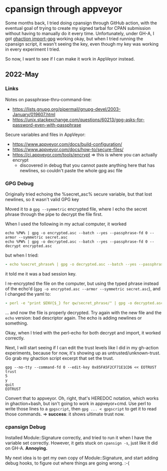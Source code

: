 # cpansign through appveyor

Some months back, I tried doing cpansign through GitHub action, with the eventual goal of trying to create my signed tarbal for CPAN submission without having to manually do it every time.  Unfortunately, under GH-A, I got [ghaction import-gpg](https://github.com/crazy-max/ghaction-import-gpg) working okay, but when I tried running the cpansign script, it wasn't seeing the key, even though my key was working in every experiment I tried.

So now, I want to see if I can make it work in AppVeyor instead.

## 2022-May

### Links

Notes on passphrase-thru-command-line:
- https://lists.gnupg.org/pipermail/gnupg-devel/2003-January/019607.html
- https://unix.stackexchange.com/questions/60213/gpg-asks-for-password-even-with-passphrase

Secure variables and files in AppVeyor:
- https://www.appveyor.com/docs/build-configuration/
- https://www.appveyor.com/docs/how-to/secure-files/
- https://ci.appveyor.com/tools/encrypt => this is where you can actually encrypt
  - discovered in debug that you cannot paste anything here that has newlines, so couldn't paste the whole gpg asc file

### GPG Debug

Originally tried echoing the %secret_asc% secure variable, but that lost newlines, so it wasn't valid GPG key

Moved it to a `gpg --symmetric` encrypted file, where I echo the secret phrase through the pipe to decrypt the file first.  

When I used the following in my actual computer, it worked
```
echo %PW% | gpg -o encrypted.asc --batch --yes --passphrase-fd 0 --armor --symmetric secret.asc
echo %PW% | gpg -o decrypted.asc --batch --yes --passphrase-fd 0 --decrypt encrypted.asc
```

but when I tried:
```yml
- echo %secret_phrase% | gpg -o decrypted.asc --batch --yes --passphrase-fd 0 --decrypt encrypted.asc
```

it told me it was a bad session key.

I re-encrypted the file on the computer, but using the typed phrase instead of the echo'd (`gpg -o encrypted.asc --armor --symmetric secret.asc`), and I changed the yaml to:
```yml
- perl -e "print $ENV{$_} for qw/secret_phrase/" | gpg -o decrypted.asc --batch --yes --passphrase-fd 0 --decrypt encrypted.asc
```

... and now the file is properly decrypted.  Try again with the new file and the `echo` version: bad descriptor again.  The echo is adding newlines or something.

Okay, when I tried with the perl-echo for both decrypt and import, it worked correctly.

Next, I will start seeing if I can edit the trust levels like I did in my gh-action experiments, because for now, it's showing up as untrusted/unknown-trust.  Go grab my ghaction script excerpt that set the trust.

```
gpg --no-tty --command-fd 0 --edit-key 0x85FA5F2CF71E1CD6 << EOTRUST
trust
5
y
quit
EOTRUST
```

Convert that to appveyor.  Oh, right, that's HEREDOC notation, which works in ghaction+bash, but isn't going to work in appveyor+cmd.  Use perl to write those lines to a `gpgscript`, then `gpg ... < gpgscript` to get it to read those commands.  => **success**: it shows ultimate trust now.

### cpansign Debug

Installed Module::Signature correctly, and tried to run it when I have the variable set correctly.  However, it gets stuck on `cpansign -s`, just like it did on GH-A.  **Annoying.**

My next idea is to get my own copy of Module::Signature, and start adding debug hooks, to figure out where things are going wrong. :-(
